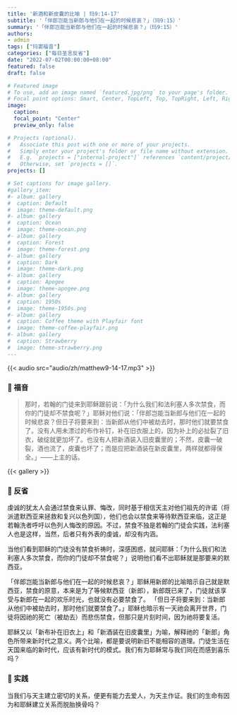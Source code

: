 ```yaml
---
title: '新酒和新皮囊的比喻 | 玛9:14-17'
subtitle: '「伴郎岂能当新郎与他们在一起的时候悲哀？」（玛9:15）'
summary: '「伴郎岂能当新郎与他们在一起的时候悲哀？」（玛9:15）'
authors:
- admin
tags: ["玛窦福音"]
categories: ["每日圣言反省"]
date: "2022-07-02T00:00:00+08:00"
featured: false
draft: false

# Featured image
# To use, add an image named `featured.jpg/png` to your page's folder.
# Focal point options: Smart, Center, TopLeft, Top, TopRight, Left, Right, BottomLeft, Bottom, BottomRight
image:
  caption:
  focal_point: "Center"
  preview_only: false

# Projects (optional).
#   Associate this post with one or more of your projects.
#   Simply enter your project's folder or file name without extension.
#   E.g. `projects = ["internal-project"]` references `content/project/deep-learning/index.md`.
#   Otherwise, set `projects = []`.
projects: []

# Set captions for image gallery.
#gallery_item:
#- album: gallery
#  caption: Default
#  image: theme-default.png
#- album: gallery
#  caption: Ocean
#  image: theme-ocean.png
#- album: gallery
#  caption: Forest
#  image: theme-forest.png
#- album: gallery
#  caption: Dark
#  image: theme-dark.png
#- album: gallery
#  caption: Apogee
#  image: theme-apogee.png
#- album: gallery
#  caption: 1950s
#  image: theme-1950s.png
#- album: gallery
#  caption: Coffee theme with Playfair font
#  image: theme-coffee-playfair.png
#- album: gallery
#  caption: Strawberry
#  image: theme-strawberry.png
---
```


{{< audio src="audio/zh/matthew9-14-17.mp3" >}}

### :love_letter: 福音
> 那时，若翰的门徒来到耶稣跟前说：「为什么我们和法利塞人多次禁食，而你的门徒却不禁食呢？」耶稣对他们说：「伴郎岂能当新郎与他们在一起的时候悲哀？但日子将要来到：当新郎从他们中被劫去时，那时他们就要禁食了。没有人用未漂过的布作补钉，补在旧衣服上的，因为补上的必扯裂了旧衣，破绽就更加坏了。也没有人把新酒装入旧皮囊里的；不然，皮囊一破裂，酒也流了，皮囊也坏了；而是应把新酒装在新皮囊里，两样就都得保全。」——上主的话。

{{< gallery >}}

### :speech_balloon: 反省
虔诚的犹太人会通过禁食来认罪、悔改，同时基于相信天主对他们祖先的许诺（将派遣默西亚来拯救和复兴以色列国），他们也会以禁食来等待默西亚来临，这正是若翰洗者呼吁以色列人悔改的原因。不过，禁食不独是若翰的门徒会实践，法利塞人也是这样，当然，后者只有外表的虔诚，却没有内涵。

当他们看到耶稣的门徒没有禁食祈祷时，深感困惑，就问耶稣：「为什么我们和法利塞人多次禁食，而你的门徒却不禁食呢？」说明他们看不出耶稣就是那要来的默西亚。

「伴郎岂能当新郎与他们在一起的时候悲哀？」耶稣用新郎的比喻暗示自己就是默西亚，禁食的原意，本来是为了等候默西亚（新郎），新郎既已来了，门徒就该享受与新郎在一起的欢乐时光，也就没有必要禁食了。 「但日子将要来到：当新郎从他们中被劫去时，那时他们就要禁食了。」耶稣也暗示有一天祂会离开世界，门徒将因祂的死亡（被劫去）而悲伤禁食，但那只是片刻时间，因为祂将要复活。

耶稣又以「新布补在旧衣上」和「新酒装在旧皮囊里」为喻，解释祂的「新郎」角色所带来新时代之意义。两个比喻，都是要说明新旧不能相容的道理。门徒生活在天国来临的新时代，应该有新时代的模式。我们有为耶稣常与我们同在而感到喜乐吗？

### :runner: 实践
当我们与天主建立密切的关系，便更有能力去爱人，为天主作证。我们的生命有因为和耶稣建立关系而脱胎换骨吗？
